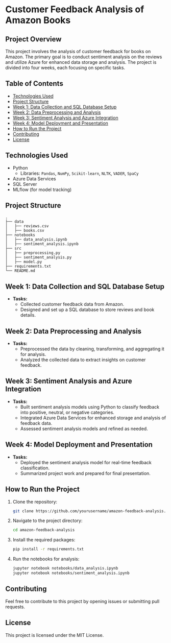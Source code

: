 # Customer Feedback Analysis of Amazon Books

## Project Overview

This project involves the analysis of customer feedback for books on Amazon. The primary goal is to conduct sentiment analysis on the reviews and utilize Azure for enhanced data storage and analysis. The project is divided into four weeks, each focusing on specific tasks.

## Table of Contents

- [Technologies Used](#technologies-used)
- [Project Structure](#project-structure)
- [Week 1: Data Collection and SQL Database Setup](#week-1-data-collection-and-sql-database-setup)
- [Week 2: Data Preprocessing and Analysis](#week-2-data-preprocessing-and-analysis)
- [Week 3: Sentiment Analysis and Azure Integration](#week-3-sentiment-analysis-and-azure-integration)
- [Week 4: Model Deployment and Presentation](#week-4-model-deployment-and-presentation)
- [How to Run the Project](#how-to-run-the-project)
- [Contributing](#contributing)
- [License](#license)

## Technologies Used

- Python
  - Libraries: `Pandas`, `NumPy`, `Scikit-learn`, `NLTK`, `VADER`, `SpaCy`
- Azure Data Services
- SQL Server
- MLflow (for model tracking)

## Project Structure

```
.
├── data
│   ├── reviews.csv
│   ├── books.csv
├── notebooks
│   ├── data_analysis.ipynb
│   ├── sentiment_analysis.ipynb
├── src
│   ├── preprocessing.py
│   ├── sentiment_analysis.py
│   ├── model.py
├── requirements.txt
└── README.md
```

## Week 1: Data Collection and SQL Database Setup

- **Tasks:**
  - Collected customer feedback data from Amazon.
  - Designed and set up a SQL database to store reviews and book details.

## Week 2: Data Preprocessing and Analysis

- **Tasks:**
  - Preprocessed the data by cleaning, transforming, and aggregating it for analysis.
  - Analyzed the collected data to extract insights on customer feedback.

## Week 3: Sentiment Analysis and Azure Integration

- **Tasks:**
  - Built sentiment analysis models using Python to classify feedback into positive, neutral, or negative categories.
  - Integrated Azure Data Services for enhanced storage and analysis of feedback data.
  - Assessed sentiment analysis models and refined as needed.

## Week 4: Model Deployment and Presentation

- **Tasks:**
  - Deployed the sentiment analysis model for real-time feedback classification.
  - Summarized project work and prepared for final presentation.

## How to Run the Project

1. Clone the repository:
   ```bash
   git clone https://github.com/yourusername/amazon-feedback-analysis.git
   ```

2. Navigate to the project directory:
   ```bash
   cd amazon-feedback-analysis
   ```

3. Install the required packages:
   ```bash
   pip install -r requirements.txt
   ```

4. Run the notebooks for analysis:
   ```bash
   jupyter notebook notebooks/data_analysis.ipynb
   jupyter notebook notebooks/sentiment_analysis.ipynb
   ```

## Contributing

Feel free to contribute to this project by opening issues or submitting pull requests.

## License

This project is licensed under the MIT License.
